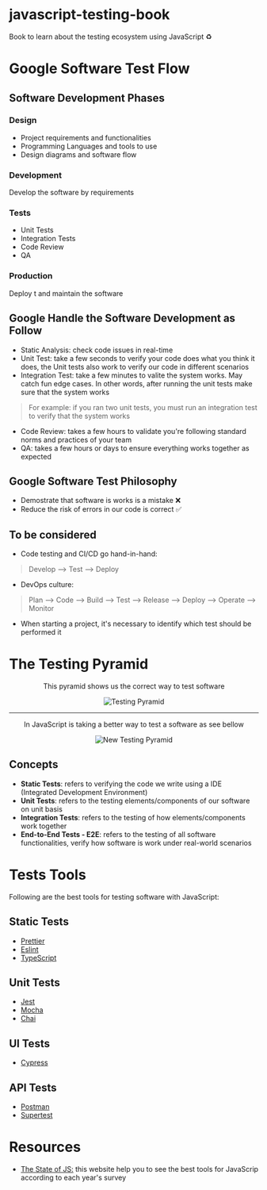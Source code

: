 # javascript-testing-book
Book to learn about the testing ecosystem using JavaScript ♻️

# Google Software Test Flow

## Software Development Phases

### Design
* Project requirements and functionalities
* Programming Languages and tools to use
* Design diagrams and software flow

### Development
Develop the software by requirements

### Tests
* Unit Tests
* Integration Tests
* Code Review
* QA

### Production
Deploy t and maintain the software

## Google Handle the Software Development as Follow

* Static Analysis: check code issues in real-time
* Unit Test: take a few seconds to verify your code does what you think it does, the Unit tests also work to verify our code in different scenarios
* Integration Test: take a few minutes to valite the system works. May catch fun edge cases. In other words, after running the unit tests make sure that the system works

> For example: if you ran two unit tests, you must run an integration test to verify that the system works

* Code Review: takes a few hours to validate you're following standard norms and practices of your team
* QA: takes a few hours or days to ensure everything works together as expected

## Google Software Test Philosophy

* Demostrate that software is works is a mistake ❌
* Reduce the risk of errors in our code is correct ✅

## To be considered

* Code testing and CI/CD go hand-in-hand:

>  Develop --> Test --> Deploy

* DevOps culture:

> Plan --> Code --> Build --> Test --> Release --> Deploy --> Operate --> Monitor

* When starting a project, it's necessary to identify which test should be performed it

# The Testing Pyramid
<p align="center">
  This pyramid shows us the correct way to test software
</p>
<p align="center">
  <img src="https://user-images.githubusercontent.com/77751686/229887537-46056436-659b-4006-9146-7e17a6d1f322.png" alt="Testing Pyramid" />
</p>

<hr />

<p align="center">
  In JavaScript is taking a better way to test a software as see bellow
</p>
<p align="center">
  <img src="https://user-images.githubusercontent.com/77751686/229892277-87d98a06-5c28-43f3-9d74-90f400319cb7.png" alt="New Testing Pyramid" />
</p>

## Concepts
* **Static Tests**: refers to verifying the code we write using a IDE (Integrated Development Environment)
* **Unit Tests**: refers to the testing elements/components of our software on unit basis
* **Integration Tests**: refers to the testing of how elements/components work together
* **End-to-End Tests - E2E**: refers to the testing of all software functionalities, verify how software is work under real-world scenarios

# Tests Tools
Following are the best tools for testing software with JavaScript:

## Static Tests
* [Prettier](https://prettier.io/)
* [Eslint](https://eslint.org/)
* [TypeScript](https://www.typescriptlang.org/)

## Unit Tests
* [Jest](https://jestjs.io/)
* [Mocha](https://mochajs.org/)
* [Chai](https://www.chaijs.com/)

## UI Tests
* [Cypress](https://www.cypress.io/)

## API Tests
* [Postman](https://www.postman.com/)
* [Supertest](https://www.npmjs.com/package/supertest)

# Resources
* [The State of JS:](https://2022.stateofjs.com/en-US/) this website help you to see the best tools for JavaScrip according to each year's survey

